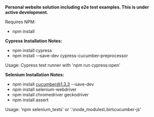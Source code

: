 **Personal website solution including e2e test examples.  This is under active development.**

Requires NPM: 
* npm install

**Cypress Installation Notes:**

* npm install cypress
* npm install -–save-dev cypress-cucumber-preprocessor

Usage: Cypress test runner with 'npm run cypress:open'

**Selenium Installation Notes:**

* npm install cucumber@1.3.3 --save-dev
* npm install selenium-webdriver
* npm install chromedriver geckodriver
* npm install assert

Usage: 'npm selenium_tests' or '.\\node_modules\\.bin\\cucumber-js'
